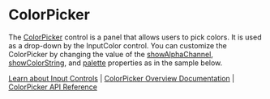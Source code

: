 ColorPicker
===========

The [ColorPicker](https://www.grapecity.com/wijmo/api/classes/wijmo_input.colorpicker.html) control is a panel that allows users to pick colors. It is used as a drop-down by the InputColor control. You can customize the ColorPicker by changing the value of the [showAlphaChannel](https://www.grapecity.com/wijmo/api/classes/wijmo_input.colorpicker.html#showalphachannel), [showColorString](https://www.grapecity.com/wijmo/api/classes/wijmo_input.colorpicker.html#showcolorstring), and [palette](https://www.grapecity.com/wijmo/api/classes/wijmo_input.colorpicker.html#palette) properties as in the sample below.

[Learn about Input Controls](https://www.grapecity.com/wijmo/input-controls-javascript) | [ColorPicker Overview Documentation](https://www.grapecity.com/wijmo/docs/Topics/Input/ColorPicker/ColorPicker) | [ColorPicker API Reference](https://www.grapecity.com/wijmo/api/classes/wijmo_input.colorpicker.html)